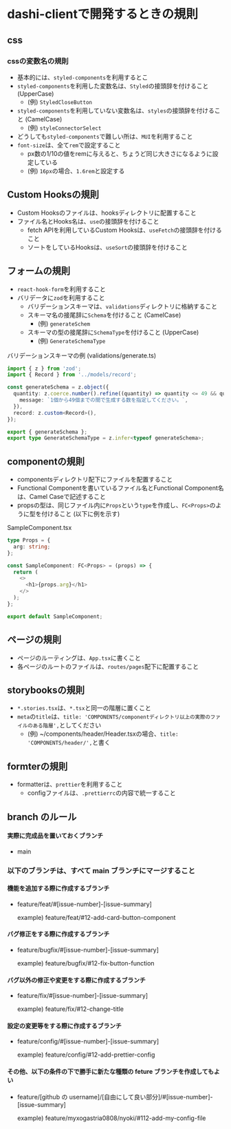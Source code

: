 # dashi-clientで開発するときの規則

## css

### cssの変数名の規則

- 基本的には、`styled-components`を利用するとこ
- `styled-components`を利用した変数名は、`Styled`の接頭辞を付けること (UpperCase)
  - (例) `StyledCloseButton`
- `styled-components`を利用していない変数名は、`styles`の接頭辞を付けること (CamelCase)
  - (例) `styleConnectorSelect`
- どうしても`styled-components`で難しい所は、`MUI`を利用すること
- `font-size`は、全て`rem`で設定すること
  - px数の1/10の値をremに与えると、ちょうど同じ大きさになるように設定している
  - (例) `16px`の場合、`1.6rem`と設定する

## Custom Hooksの規則

- Custom Hooksのファイルは、hooksディレクトリに配置すること
- ファイル名とHooks名は、`use`の接頭辞を付けること
  - fetch APIを利用しているCustom Hooksは、`useFetch`の接頭辞を付けること
  - ソートをしているHooksは、`useSort`の接頭辞を付けること

## フォームの規則

- `react-hook-form`を利用すること
- バリデータに`zod`を利用すること
  - バリデーションスキーマは、`validations`ディレクトリに格納すること
  - スキーマ名の接尾辞に`Schema`を付けること (CamelCase)
    - (例) `generateSchem`
  - スキーマの型の接尾辞に`SchemaType`を付けること (UpperCase)
    - (例) `GenerateSchemaType`

バリデーションスキーマの例 (validations/generate.ts)

```typescript
import { z } from 'zod';
import { Record } from '../models/record';

const generateSchema = z.object({
  quantity: z.coerce.number().refine((quantity) => quantity <= 49 && quantity >= 1 && Number.isInteger(quantity), {
    message: `1個から49個までの間で生成する数を指定してください。`,
  }),
  record: z.custom<Record>(),
});

export { generateSchema };
export type GenerateSchemaType = z.infer<typeof generateSchema>;
```

## componentの規則

- componentsディレクトリ配下にファイルを配置すること
- Functional Componentを書いているファイル名とFunctional Component名は、Camel Caseで記述すること
- propsの型は、同じファイル内に`Props`という`type`を作成し、`FC<Props>`のように型を付けること (以下に例を示す)

SampleComponent.tsx

```typescript
type Props = {
  arg: string;
};

const SampleComponent: FC<Props> = (props) => {
  return (
    <>
      <h1>{props.arg}</h1>
    </>
  );
};

export default SampleComponent;

```

## ページの規則

- ページのルーティングは、`App.tsx`に書くこと
- 各ページのルートのファイルは、`routes/pages`配下に配置すること

## storybooksの規則

- `*.stories.tsx`は、`*.tsx`と同一の階層に置くこと
- `meta`の`title`は、`title: 'COMPONENTS/componentディレクトリ以上の実際のファイルのある階層',`としてください
  - (例) ~/components/header/Header.tsxの場合、`title: 'COMPONENTS/header/',`と書く

## formterの規則

- formatterは、`prettier`を利用すること
  - configファイルは、`.prettierrc`の内容で統一すること

## branch のルール

#### 実際に完成品を置いておくブランチ

-   main

### 以下のブランチは、すべて main ブランチにマージすること

#### 機能を追加する際に作成するブランチ

-   feature/feat/#[issue-number]-[issue-summary]

    example) feature/feat/#12-add-card-button-component

#### バグ修正をする際に作成するブランチ

-   feature/bugfix/#[issue-number]-[issue-summary]

    example) feature/bugfix/#12-fix-button-function

#### バグ以外の修正や変更をする際に作成するブランチ

-   feature/fix/#[issue-number]-[issue-summary]

    example) feature/fix/#12-change-title

#### 設定の変更等をする際に作成するブランチ

-   feature/config/#[issue-number]-[issue-summary]

    example) feature/config/#12-add-prettier-config

#### その他、以下の条件の下で勝手に新たな種類の feture ブランチを作成してもよい

-   feature/[github の username]/[自由にして良い部分]/#[issue-number]-[issue-summary]

    example) feature/myxogastria0808/nyoki/#112-add-my-config-file